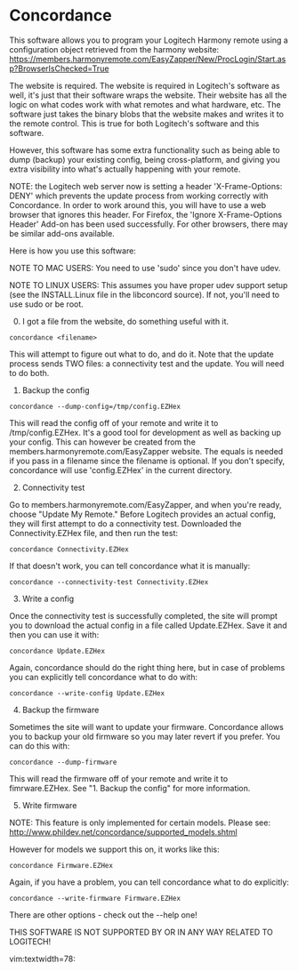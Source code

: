 # Concordance

This software allows you to program your Logitech Harmony remote using a
configuration object retrieved from the harmony website:
  https://members.harmonyremote.com/EasyZapper/New/ProcLogin/Start.asp?BrowserIsChecked=True

The website is required. The website is required in Logitech's software as
well, it's just that their software wraps the website. Their website has
all the logic on what codes work with what remotes and what hardware, etc.
The software just takes the binary blobs that the website makes and writes
it to the remote control. This is true for both Logitech's software and
this software.

However, this software has some extra functionality such as being able to
dump (backup) your existing config, being cross-platform, and giving you
extra visibility into what's actually happening with your remote.

NOTE: the Logitech web server now is setting a header 'X-Frame-Options: DENY'
which prevents the update process from working correctly with Concordance.  In
order to work around this, you will have to use a web browser that ignores
this header.  For Firefox, the 'Ignore X-Frame-Options Header' Add-on has been
used successfully.  For other browsers, there may be similar add-ons available.

Here is how you use this software:

NOTE TO MAC USERS: You need to use 'sudo' since you don't have udev.

NOTE TO LINUX USERS: This assumes you have proper udev support setup
(see the INSTALL.Linux file in the libconcord source). If not, you'll
need to use sudo or be root.

0. I got a file from the website, do something useful with it.

  ```
  concordance <filename>
  ```

  This will attempt to figure out what to do, and do it. Note that the update
  process sends TWO files: a connectivity test and the update. You will need
  to do both.

1. Backup the config

  ```
  concordance --dump-config=/tmp/config.EZHex
  ```

  This will read the config off of your remote and write it to /tmp/config.EZHex.
  It's a good tool for development as well as backing up your config. This can
  however be created from the members.harmonyremote.com/EasyZapper website. The
  equals is needed if you pass in a filename since the filename is optional.
  If you don't specify, concordance will use 'config.EZHex' in the current
  directory.

2. Connectivity test

  Go to members.harmonyremote.com/EasyZapper, and when you're ready, choose
  "Update My Remote." Before Logitech provides an actual config, they will
  first attempt to do a connectivity test. Downloaded the Connectivity.EZHex
  file, and then run the test:

  ```
  concordance Connectivity.EZHex
  ```

  If that doesn't work, you can tell concordance what it is manually:

  ```
  concordance --connectivity-test Connectivity.EZHex
  ```

3. Write a config

  Once the connectivity test is successfully completed, the site will prompt you
  to download the actual config in a file called Update.EZHex. Save it and then
  you can use it with:

  ```
  concordance Update.EZHex
  ```

  Again, concordance should do the right thing here, but in case of problems you
  can explicitly tell concordance what to do with:

  ```
  concordance --write-config Update.EZHex
  ```

4. Backup the firmware

  Sometimes the site will want to update your firmware. Concordance allows you to
  backup your old firmware so you may later revert if you prefer. You can do this
  with:

  ```
  concordance --dump-firmware
  ```

  This will read the firmware off of your remote and write it to fimrware.EZHex.
  See "1. Backup the config" for more information.

5. Write firmware

  NOTE: This feature is only implemented for certain models. Please see:
    http://www.phildev.net/concordance/supported_models.shtml

  However for models we support this on, it works like this:

  ```
  concordance Firmware.EZHex
  ```

  Again, if you have a problem, you can tell concordance what to do explicitly:

  ```
  concordance --write-firmware Firmware.EZHex
  ```

There are other options - check out the --help one!


THIS SOFTWARE IS NOT SUPPORTED BY OR IN ANY WAY RELATED TO LOGITECH!


vim:textwidth=78:
